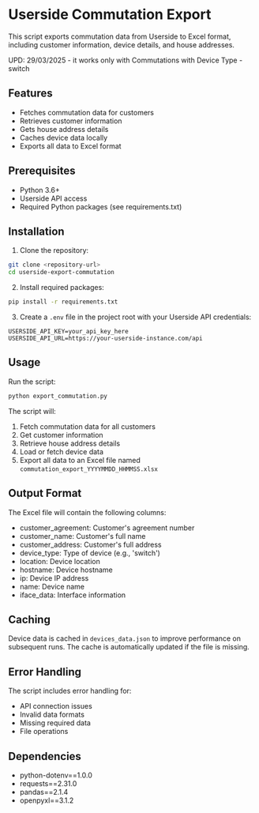 # Userside Commutation Export

This script exports commutation data from Userside to Excel format, including customer information, device details, and house addresses.

UPD: 29/03/2025 - it works only with Commutations with Device Type - switch

## Features

- Fetches commutation data for customers
- Retrieves customer information
- Gets house address details
- Caches device data locally
- Exports all data to Excel format

## Prerequisites

- Python 3.6+
- Userside API access
- Required Python packages (see requirements.txt)

## Installation

1. Clone the repository:
```bash
git clone <repository-url>
cd userside-export-commutation
```

2. Install required packages:
```bash
pip install -r requirements.txt
```

3. Create a `.env` file in the project root with your Userside API credentials:
```
USERSIDE_API_KEY=your_api_key_here
USERSIDE_API_URL=https://your-userside-instance.com/api
```

## Usage

Run the script:
```bash
python export_commutation.py
```

The script will:
1. Fetch commutation data for all customers
2. Get customer information
3. Retrieve house address details
4. Load or fetch device data
5. Export all data to an Excel file named `commutation_export_YYYYMMDD_HHMMSS.xlsx`

## Output Format

The Excel file will contain the following columns:
- customer_agreement: Customer's agreement number
- customer_name: Customer's full name
- customer_address: Customer's full address
- device_type: Type of device (e.g., 'switch')
- location: Device location
- hostname: Device hostname
- ip: Device IP address
- name: Device name
- iface_data: Interface information

## Caching

Device data is cached in `devices_data.json` to improve performance on subsequent runs. The cache is automatically updated if the file is missing.

## Error Handling

The script includes error handling for:
- API connection issues
- Invalid data formats
- Missing required data
- File operations

## Dependencies

- python-dotenv==1.0.0
- requests==2.31.0
- pandas==2.1.4
- openpyxl==3.1.2
